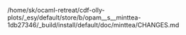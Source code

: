 /home/sk/ocaml-retreat/cdf-olly-plots/_esy/default/store/b/opam__s__minttea-1db27346/_build/install/default/doc/minttea/CHANGES.md
